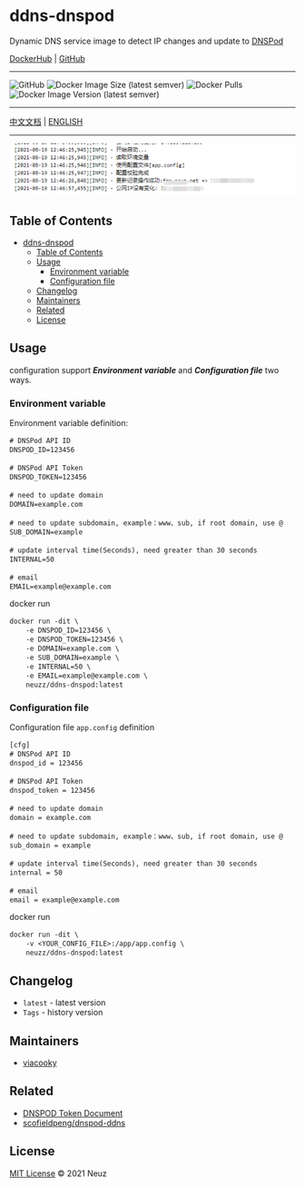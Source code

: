 # ddns-dnspod

Dynamic DNS service image to detect IP changes and update to [DNSPod](https://www.dnspod.cn/)

[DockerHub](https://hub.docker.com/r/neuzz/ddns-dnspod) | [GitHub](https://github.com/Neuz/Dockerfiles/tree/main/ddns-dnspod)

---

![GitHub](https://img.shields.io/github/license/neuz/Dockerfiles) ![Docker Image Size (latest semver)](https://img.shields.io/docker/image-size/neuzz/ddns-dnspod) ![Docker Pulls](https://img.shields.io/docker/pulls/neuzz/ddns-dnspod) ![Docker Image Version (latest semver)](https://img.shields.io/docker/v/neuzz/ddns-dnspod) 

---

 [中文文档](README.md) | [ENGLISH](README_en.md)

---

![](imgs/example.png)

## Table of Contents

- [ddns-dnspod](#ddns-dnspod)
  - [Table of Contents](#table-of-contents)
  - [Usage](#usage)
    - [Environment variable](#environment-variable)
    - [Configuration file](#configuration-file)
  - [Changelog](#changelog)
  - [Maintainers](#maintainers)
  - [Related](#related)
  - [License](#license)

## Usage

configuration support ***Environment variable*** and ***Configuration file*** two ways.

### Environment variable

Environment variable definition:

```
# DNSPod API ID
DNSPOD_ID=123456

# DNSPod API Token
DNSPOD_TOKEN=123456

# need to update domain
DOMAIN=example.com

# need to update subdomain, example：www、sub, if root domain, use @
SUB_DOMAIN=example

# update interval time(Seconds), need greater than 30 seconds
INTERNAL=50

# email
EMAIL=example@example.com
```

docker run

```
docker run -dit \
    -e DNSPOD_ID=123456 \
    -e DNSPOD_TOKEN=123456 \
    -e DOMAIN=example.com \
    -e SUB_DOMAIN=example \
    -e INTERNAL=50 \
    -e EMAIL=example@example.com \
    neuzz/ddns-dnspod:latest
```

### Configuration file

Configuration file `app.config` definition

```
[cfg]
# DNSPod API ID
dnspod_id = 123456

# DNSPod API Token
dnspod_token = 123456

# need to update domain
domain = example.com

# need to update subdomain, example：www、sub, if root domain, use @
sub_domain = example

# update interval time(Seconds), need greater than 30 seconds
internal = 50

# email
email = example@example.com
```

docker run

```
docker run -dit \
    -v <YOUR_CONFIG_FILE>:/app/app.config \
    neuzz/ddns-dnspod:latest
```

## Changelog

- `latest` - latest version
- `Tags` - history version

## Maintainers

- [viacooky](https://github.com/viacooky)

## Related

- [DNSPOD Token Document](https://docs.dnspod.cn/account/5f2d466de8320f1a740d9ff3/)
- [scofieldpeng/dnspod-ddns](https://github.com/scofieldpeng/dnspod-ddns)

## License

[MIT License](../LICENSE) © 2021 Neuz